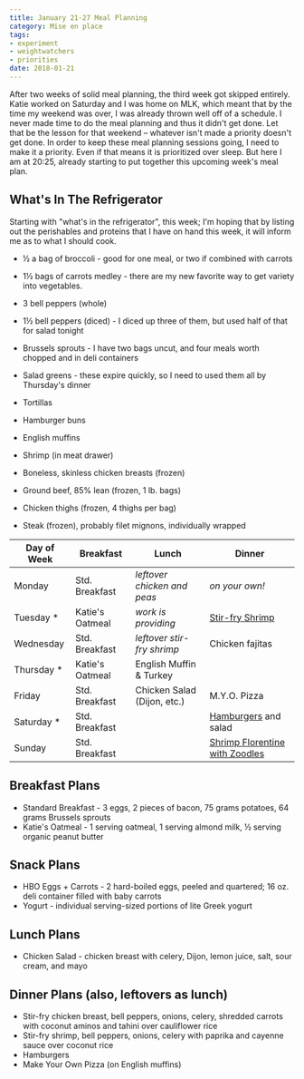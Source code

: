 ```yaml
---
title: January 21-27 Meal Planning
category: Mise en place
tags:
- experiment
- weightwatchers
- priorities
date: 2018-01-21
---
```


After two weeks of solid meal planning, the third week got skipped entirely. Katie worked on Saturday and I was home on MLK, which meant that by the time my weekend was over, I was already thrown well off of a schedule. I never made time to do the meal planning and thus it didn't get done. Let that be the lesson for that weekend &ndash; whatever isn't made a priority doesn't get done. In order to keep these meal planning sessions going, I need to make it a priority. Even if that means it is prioritized over sleep. But here I am at 20:25, already starting to put together this upcoming week's meal plan.

## What's In The Refrigerator

Starting with "what's in the refrigerator", this week; I'm hoping that by listing out the perishables and proteins that I have on hand this week, it will inform me as to what I should cook.

- ½ a bag of broccoli - good for one meal, or two if combined with carrots
- 1½ bags of carrots medley - there are my new favorite way to get variety into vegetables.
- 3 bell peppers (whole)
- 1½ bell peppers (diced) - I diced up three of them, but used half of that for salad tonight
- Brussels sprouts - I have two bags uncut, and four meals worth chopped and in deli containers
- Salad greens - these expire quickly, so I need to used them all by Thursday's dinner

- Tortillas
- Hamburger buns
- English muffins

- Shrimp (in meat drawer)
- Boneless, skinless chicken breasts (frozen)
- Ground beef, 85&#37; lean (frozen, 1 lb. bags)
- Chicken thighs (frozen, 4 thighs per bag)
- Steak (frozen), probably filet mignons, individually wrapped

|Day of Week| Breakfast       | Lunch                         | Dinner                      |
|-----------|-----------------|-------------------------------|-----------------------------|
|Monday     | Std. Breakfast  | _leftover chicken and peas_   | _on your own!_              |
|Tuesday   *| Katie's Oatmeal | _work is providing_           | [Stir-fry Shrimp](/posts/2018/shrimp-stir-fry-with-coconut-rice/)        |
|Wednesday  | Std. Breakfast  | _leftover stir-fry shrimp_    | Chicken fajitas             |
|Thursday  *| Katie's Oatmeal | English Muffin & Turkey       |                             |
|Friday     | Std. Breakfast  | Chicken Salad (Dijon, etc.)   | M.Y.O. Pizza                |
|Saturday  *| Std. Breakfast  |                               | [Hamburgers](/posts/2018/hamburger-and-fries-experiment/) and salad |
|Sunday     | Std. Breakfast  |                               | [Shrimp Florentine with Zoodles](https://allrecipes.com/recipe/244715/shrimp-florentine-with-zoodles) |

## Breakfast Plans

- Standard Breakfast - 3 eggs, 2 pieces of bacon, 75 grams potatoes, 64 grams Brussels sprouts
- Katie's Oatmeal - 1 serving oatmeal, 1 serving almond milk, ½ serving organic peanut butter

## Snack Plans

- HBO Eggs + Carrots - 2 hard-boiled eggs, peeled and quartered; 16 oz. deli container filled with baby carrots
- Yogurt - individual serving-sized portions of lite Greek yogurt

## Lunch Plans

- Chicken Salad - chicken breast with celery, Dijon, lemon juice, salt, sour cream, and mayo

## Dinner Plans (also, leftovers as lunch)

- Stir-fry chicken breast, bell peppers, onions, celery, shredded carrots with coconut aminos and tahini over cauliflower rice
- Stir-fry shrimp, bell peppers, onions, celery with paprika and cayenne sauce over coconut rice
- Hamburgers
- Make Your Own Pizza (on English muffins)